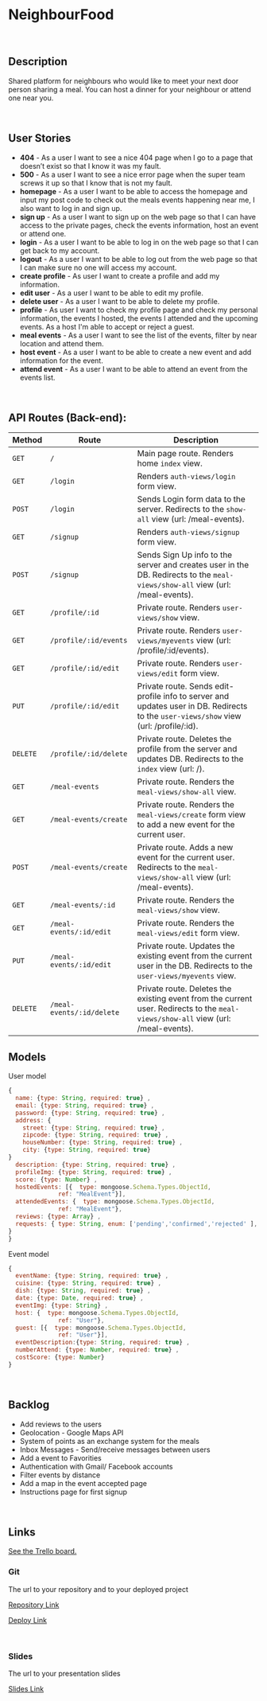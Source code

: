 # NeighbourFood


<br>


## Description

Shared platform for neighbours who would like to meet your next door person sharing a meal. You can host a dinner for your neighbour or attend one near you.



<br>

## User Stories

- **404** - As a user I want to see a nice 404 page when I go to a page that doesn’t exist so that I know it was my fault.
- **500** - As a user I want to see a nice error page when the super team screws it up so that I know that is not my fault.
- **homepage** - As a user I want to be able to access the homepage and input my post code to check out the meals events happening near me, I also want to log in and sign up.
- **sign up** - As a user I want to sign up on the web page so that I can have access to the private pages, check the events information, host an event or attend one.
- **login** - As a user I want to be able to log in on the web page so that I can get back to my account.
- **logout** - As a user I want to be able to log out from the web page so that I can make sure no one will access my account.
- **create profile** - As user I want to create a profile and add my information.
- **edit user** - As a user I want to be able to edit my profile.
- **delete user** - As a user I want to be able to delete my profile.
- **profile** - As user I want to check my profile page and check my personal information, the events I hosted, the events I attended and the upcoming events. As a host I'm able to accept or reject a guest. 
- **meal events** - As a user I want to see the list of the events, filter by near location and attend them.
- **host event** - As a user I want to be able to create a new event and add information for the event.
- **attend event** - As a user I want to be able to attend an event from the events list.



<br>



## API Routes (Back-end):



| **Method** | **Route**| **Description**|
|---|---|---|                             
| `GET`      | `/`  | Main page route.  Renders home `index` view. 
| `GET`      | `/login`  | Renders `auth-views/login` form view.              
| `POST`     | `/login`  | Sends Login form data to the server. Redirects to the `show-all` view (url: /meal-events).        
| `GET`      | `/signup` | Renders `auth-views/signup` form view.             
| `POST`     | `/signup` | Sends Sign Up info to the server and creates user in the DB. Redirects to the `meal-views/show-all` view (url: /meal-events).       
| `GET`      | `/profile/:id`| Private route. Renders `user-views/show` view.
| `GET`      | `/profile/:id/events`| Private route. Renders `user-views/myevents` view (url: /profile/:id/events).
| `GET`      | `/profile/:id/edit`| Private route. Renders `user-views/edit` form view. 
| `PUT`      | `/profile/:id/edit`| Private route. Sends edit-profile info to server and updates user in DB. Redirects to the `user-views/show` view (url: /profile/:id).
| `DELETE`   | `/profile/:id/delete`| Private route. Deletes the profile from the server and updates DB. Redirects to the `index` view (url: /).
| `GET`      | `/meal-events`   | Private route. Renders the `meal-views/show-all` view.
| `GET`     | `/meal-events/create` | Private route. Renders the `meal-views/create` form view to add a new event for the current user. 
| `POST`     | `/meal-events/create`  | Private route. Adds a new event for the current user. Redirects to the `meal-views/show-all` view (url: /meal-events).  
| `GET`   | `/meal-events/:id` | Private route. Renders the `meal-views/show` view. 
| `GET`   | `/meal-events/:id/edit` | Private route. Renders the `meal-views/edit` form view.
| `PUT`   | `/meal-events/:id/edit` | Private route. Updates the existing event from the current user in the DB. Redirects to the `user-views/myevents` view.
| `DELETE`   | `/meal-events/:id/delete` | Private route. Deletes the existing event from the current user. Redirects to the `meal-views/show-all` view (url: /meal-events).                                   



## Models

User model

```javascript
{
  name: {type: String, required: true} ,
  email: {type: String, required: true} ,
  password: {type: String, required: true} ,
  address: {
    street: {type: String, required: true} ,
    zipcode: {type: String, required: true} ,
    houseNumber: {type: String, required: true} ,
    city: {type: String, required: true} 
}
  description: {type: String, required: true} ,
  profileImg: {type: String, required: true} ,
  score: {type: Number} ,
  hostedEvents: [{  type: mongoose.Schema.Types.ObjectId,
              ref: "MealEvent"}],
  attendedEvents: {  type: mongoose.Schema.Types.ObjectId,
              ref: "MealEvent"},
  reviews: {type: Array} ,
  requests: { type: String, enum: ['pending','confirmed','rejected' ],
}
}

```



Event model

```javascript
{
  eventName: {type: String, required: true} ,
  cuisine: {type: String, required: true} ,
  dish: {type: String, required: true} ,
  date: {type: Date, required: true} ,
  eventImg: {type: String} ,
  host: {  type: mongoose.Schema.Types.ObjectId,
              ref: "User"},
  guest: [{  type: mongoose.Schema.Types.ObjectId,
              ref: "User"}],
  eventDescription:{type: String, required: true} ,
  numberAttend: {type: Number, required: true} ,
  costScore: {type: Number} 
}

```



<br>



## Backlog
- Add reviews to the users
- Geolocation - Google Maps API
- System of points as an exchange system for the meals
- Inbox Messages - Send/receive messages between users
- Add a event to Favorities
- Authentication with Gmail/ Facebook accounts
- Filter events by distance
- Add a map in the event accepted page
- Instructions page for first signup


<br>



## Links

[See the Trello board.](https://trello.com/invite/b/OBlApTPe/52825291d577d19ce2660b9daef60c74/neighbourfood)

### Git

The url to your repository and to your deployed project

[Repository Link](https://github.com/barbara-carnieri/NeighbourFood)

[Deploy Link]()



<br>



### Slides

The url to your presentation slides

[Slides Link]()
